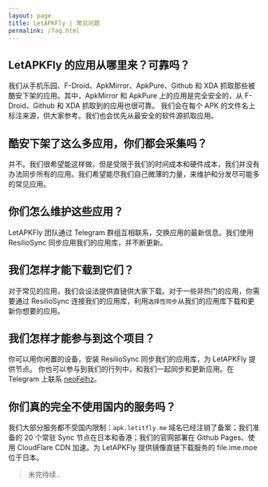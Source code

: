 ```yaml
---
layout: page
title: LetAPKFly | 常见问题
permalink: /faq.html
---
```


## LetAPKFly 的应用从哪里来？可靠吗？

我们从手机乐园、F-Droid、ApkMirror、ApkPure、Github 和 XDA 抓取那些被酷安下架的应用。其中，ApkMirror 和 ApkPure 上的应用是完全安全的，从 F-Droid、Github 和 XDA 抓取到的应用也很可靠。
我们会在每个 APK 的文件名上标注来源，供大家参考。我们也会优先从最安全的软件源抓取应用。

## 酷安下架了这么多应用，你们都会采集吗？

并不。我们很希望能这样做，但是受限于我们的时间成本和硬件成本，我们并没有办法同步所有的应用。我们希望能尽我们自己微薄的力量，来维护和分发尽可能多的常见应用。

## 你们怎么维护这些应用？

LetAPKFly 团队通过 Telegram 群组互相联系，交换应用的最新信息。我们使用 ResilioSync 同步应用我们的应用库，并不断更新。

## 我们怎样才能下载到它们？

对于常见的应用，我们会设法提供直链供大家下载。对于一些非热门的应用，你需要通过 ResilioSync 连接我们的应用库，利用`选择性同步`从我们的应用库下载和更新你想要的应用。

## 我们怎样才能参与到这个项目？

你可以用你闲置的设备，安装 ResilioSync 同步我们的应用库，为 LetAPKFly 提供节点。
你也可以参与到我们的行列中，和我们一起同步和更新应用。在 Telegram 上联系 [neoFelhz](https://telegram.me/neoFelhz)。

## 你们真的完全不使用国内的服务吗？

我们大部分服务都不受国内限制：`apk.letitfly.me` 域名已经注销了备案；我们准备的 20 个常驻 Sync 节点在日本和香港；我们的官网部署在 Github Pages、使用 CloudFlare CDN 加速。为 LetAPKFly 提供镜像直链下载服务的 file.ime.moe 位于日本。

> 未完待续..

